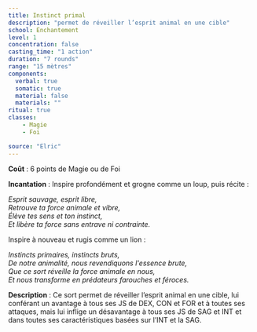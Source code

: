 ```yaml
---
title: Instinct primal
description: "permet de réveiller l’esprit animal en une cible"
school: Enchantement
level: 1
concentration: false
casting_time: "1 action"
duration: "7 rounds"
range: "15 mètres"
components:
  verbal: true
  somatic: true
  material: false
  materials: ""
ritual: true
classes:
    - Magie
    - Foi

source: "Elric"
---
```

**Coût** : 6 points de Magie ou de Foi  

**Incantation** : Inspire profondément et grogne comme un loup, puis récite :

*Esprit sauvage, esprit libre,*    
*Retrouve ta force animale et vibre,*   
*Élève tes sens et ton instinct,*   
*Et libère ta force sans entrave ni contrainte.*   

Inspire à nouveau et rugis comme un lion :

*Instincts primaires, instincts bruts,*   
*De notre animalité, nous revendiquons l'essence brute,*   
*Que ce sort réveille la force animale en nous,*   
*Et nous transforme en prédateurs farouches et féroces.*     

**Description** : Ce sort permet de réveiller l’esprit animal en une cible, lui conférant un avantage à tous ses JS de DEX, CON et FOR et à toutes ses attaques, mais lui inflige un désavantage à tous ses JS de SAG et INT et dans toutes ses caractéristiques basées sur l’INT et la SAG.  
